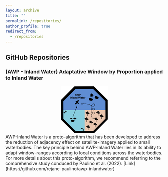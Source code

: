 ```yaml
---
layout: archive
title: ""
permalink: /repositories/
author_profile: true
redirect_from:
  - /repositories
---
```


## GitHub Repositories

### (AWP - Inland Water) Adaptative Window by Proportion applied to Inland Water 
<div style="text-align: center;">
  <img src='/images/awpinlandwater.png' width='150' height='auto' alt='AWP Inland Water Image' />
</div>
AWP-Inland Water is a proto-algorithm that has been developed to address the reduction of adjacency effect on satellite-imagery applied to small waterbodies. The key principle behind AWP-Inland Water lies in its ability to adapt window-ranges according to local conditions across the waterbodies. For more details about this proto-algorithm, we recommend referring to the comprehensive study conduced by Paulino et al. (2022).
[Link](https://github.com/rejane-paulino/awp-inlandwater)
